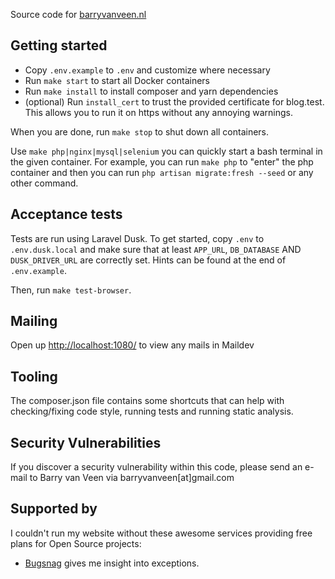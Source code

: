 Source code for [barryvanveen.nl](https://barryvanveen.nl)

## Getting started
- Copy `.env.example` to `.env` and customize where necessary
- Run `make start` to start all Docker containers
- Run `make install` to install composer and yarn dependencies
- (optional) Run `install_cert` to trust the provided certificate for blog.test. This allows you to run it on https without any annoying warnings.

When you are done, run `make stop` to shut down all containers.

Use `make php|nginx|mysql|selenium` you can quickly start a bash terminal in the given container. For example, you can run `make php` to "enter" the php container and then you can run `php artisan migrate:fresh --seed` or any other command.

## Acceptance tests
Tests are run using Laravel Dusk. To get started, copy `.env` to `.env.dusk.local` and make sure that at least `APP_URL`, `DB_DATABASE` AND `DUSK_DRIVER_URL` are correctly set. Hints can be found at the end of `.env.example`.

Then, run `make test-browser`. 

## Mailing
Open up [http://localhost:1080/](http://localhost:1080/) to view any mails in Maildev

## Tooling
The composer.json file contains some shortcuts that can help with checking/fixing code style, running tests and running static analysis.

## Security Vulnerabilities
If you discover a security vulnerability within this code, please send an e-mail to Barry van Veen via barryvanveen[at]gmail.com

## Supported by
I couldn't run my website without these awesome services providing free plans for Open Source projects:

- [Bugsnag](https://www.bugsnag.com/open-source) gives me insight into exceptions.
